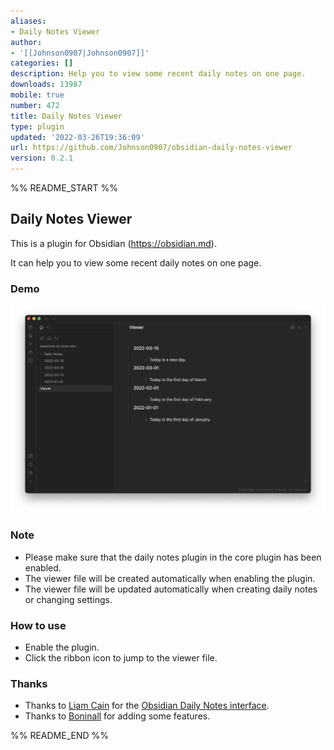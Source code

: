 ```yaml
---
aliases:
- Daily Notes Viewer
author:
- '[[Johnson0907|Johnson0907]]'
categories: []
description: Help you to view some recent daily notes on one page.
downloads: 13987
mobile: true
number: 472
title: Daily Notes Viewer
type: plugin
updated: '2022-03-26T19:36:09'
url: https://github.com/Johnson0907/obsidian-daily-notes-viewer
version: 0.2.1
---
```


%% README_START %%

## Daily Notes Viewer

This is a plugin for Obsidian (https://obsidian.md).

It can help you to view some recent daily notes on one page.

### Demo

![demo](https://raw.githubusercontent.com/Johnson0907/obsidian-daily-notes-viewer/HEAD/img/demo.png)

### Note

-   Please make sure that the daily notes plugin in the core plugin has been enabled.
-   The viewer file will be created automatically when enabling the plugin.
-   The viewer file will be updated automatically when creating daily notes or changing settings.

### How to use

-   Enable the plugin.
-   Click the ribbon icon to jump to the viewer file.

### Thanks

-   Thanks to [Liam Cain](https://github.com/liamcain) for the [Obsidian Daily Notes interface](https://github.com/liamcain/obsidian-daily-notes-interface).
-   Thanks to [Boninall](https://github.com/Quorafind) for adding some features.


%% README_END %%